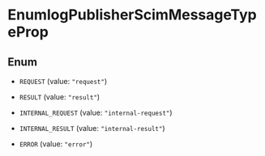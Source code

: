 

# EnumlogPublisherScimMessageTypeProp

## Enum


* `REQUEST` (value: `"request"`)

* `RESULT` (value: `"result"`)

* `INTERNAL_REQUEST` (value: `"internal-request"`)

* `INTERNAL_RESULT` (value: `"internal-result"`)

* `ERROR` (value: `"error"`)



